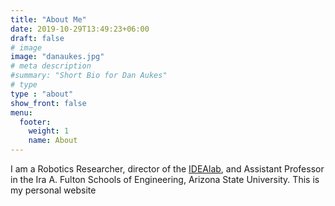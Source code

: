 ```yaml
---
title: "About Me"
date: 2019-10-29T13:49:23+06:00
draft: false
# image
image: "danaukes.jpg"
# meta description
#summary: "Short Bio for Dan Aukes"
# type
type : "about"
show_front: false
menu:
  footer:
    weight: 1
    name: About
---
```


I am a Robotics Researcher, director of the [IDEAlab](http://idealab.asu.edu), and Assistant Professor in the Ira A. Fulton Schools of Engineering, Arizona State University.  This is my personal website 

